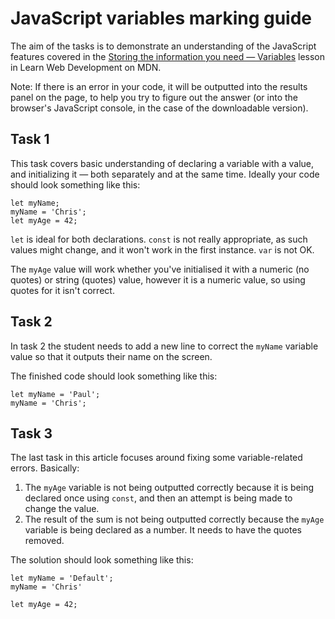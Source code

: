 # JavaScript variables marking guide

The aim of the tasks is to demonstrate an understanding of the JavaScript features covered in the [Storing the information you need — Variables](https://developer.mozilla.org/en-US/docs/Learn/JavaScript/First_steps/Variables) lesson in Learn Web Development on MDN.

Note: If there is an error in your code, it will be outputted into the results panel on the page, to help you try to figure out the answer (or into the browser's JavaScript console, in the case of the downloadable version).

## Task 1

This task covers basic understanding of declaring a variable with a value, and initializing it — both separately and at the same time. Ideally your code should look something like this:

```
let myName;
myName = 'Chris';
let myAge = 42;
```

`let` is ideal for both declarations. `const` is not really appropriate, as such values might change, and it won't work in the first instance. `var` is not OK.

The `myAge` value will work whether you've initialised it with a numeric (no quotes) or string (quotes) value, however it is a numeric value, so using quotes for it isn't correct.

## Task 2

In task 2 the student needs to add a new line to correct the `myName` variable value so that it outputs their name on the screen.

The finished code should look something like this:

```
let myName = 'Paul';
myName = 'Chris';
```

## Task 3

The last task in this article focuses around fixing some variable-related errors. Basically:

1. The `myAge` variable is not being outputted correctly because it is being declared once using `const`, and then an attempt is being made to change the value.
2. The result of the sum is not being outputted correctly because the `myAge` variable is being declared as a number. It needs to have the quotes removed.

The solution should look something like this:

```
let myName = 'Default';
myName = 'Chris'

let myAge = 42;
```
